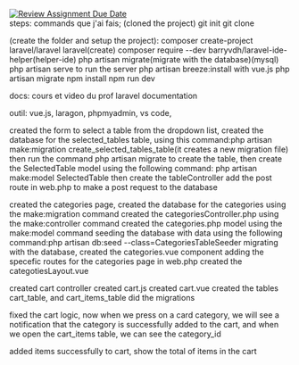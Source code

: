 [![Review Assignment Due Date](https://classroom.github.com/assets/deadline-readme-button-24ddc0f5d75046c5622901739e7c5dd533143b0c8e959d652212380cedb1ea36.svg)](https://classroom.github.com/a/r0yr3kAI)
</br>
steps:
commands que j'ai fais;
(cloned the project)
git init
git clone

(create the folder and setup the project):
composer create-project laravel/laravel laravel(create)
composer require --dev barryvdh/laravel-ide-helper(helper-ide)
php artisan migrate(migrate with the database)(mysql)
php artisan serve to run the server
php artisan breeze:install with vue.js
php artisan migrate
npm install
npm run dev

docs:
cours et video du prof
laravel documentation


outil:
vue.js,
laragon,
phpmyadmin,
vs code,

created the form to select a table from the dropdown list,
created the database for the selected_tables table,
using this command:php artisan make:migration create_selected_tables_table(it creates a new migration file)
then  run the command php artisan migrate to create the table,
then  create the SelectedTable model using the following command:
php artisan make:model SelectedTable
then  create the tableController
add the post route in web.php to make a post request to the database

created the categories page,
created the database for the categories using the make:migration command
created the categoriesController.php using the make:controller command
created the categories.php model using the make:model command
seeding the database with data using the following command:php artisan db:seed --class=CategoriesTableSeeder
migrating with the database,
created the categories.vue component
adding the specefic routes for the categories page in web.php
created the categotiesLayout.vue

created cart controller
created cart.js
created cart.vue 
created the tables cart_table, and cart_items_table
did the migrations

fixed the cart logic, 
now when we press on a card category, we will see a notification that the category is successfully added to the cart, and when we open the cart_items table, we can see the category_id

added items successfully to cart,
show the total of items in the cart





